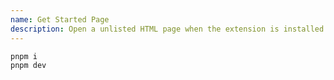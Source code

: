 ```yaml
---
name: Get Started Page
description: Open a unlisted HTML page when the extension is installed.
---
```


```sh
pnpm i
pnpm dev
```

